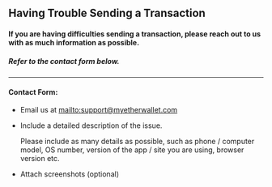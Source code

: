## Having Trouble Sending a Transaction

#### If you are having difficulties sending a transaction, please reach out to us with as much information as possible.

##### Refer to the contact form below.

***

#### Contact Form:

* Email us at <mailto:support@myetherwallet.com>

* <p>Include a detailed description of the issue.</p>
  <note>Please include as many details as possible, such as phone / computer model, OS number, version of the app / site you are using, browser version etc.</note>

* Attach screenshots (optional)
